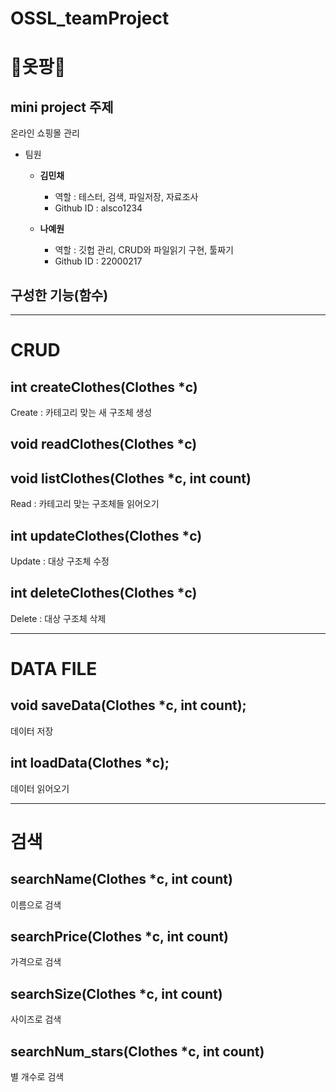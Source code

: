 # OSSL_teamProject

👗옷팡👗
===
mini project 주제
----------------
온라인 쇼핑몰 관리

- 팀원
   - __김민채__
      - 역할 : 테스터, 검색, 파일저장, 자료조사
      - Github ID : alsco1234
  
  - __나예원__
    * 역할 : 깃헙 관리, CRUD와 파일읽기 구현, 툴짜기
    * Github ID : 22000217

## 구성한 기능(함수)
---
# __CRUD__
## int createClothes(Clothes *c) 
 Create : 카테고리 맞는 새 구조체 생성

## void readClothes(Clothes *c)

## void listClothes(Clothes *c, int count)
 Read : 카테고리 맞는 구조체들 읽어오기

## int updateClothes(Clothes *c) 
 Update : 대상 구조체 수정

## int deleteClothes(Clothes *c) 
 Delete : 대상 구조체 삭제

---
# __DATA FILE__
## void saveData(Clothes *c, int count);
 데이터 저장

## int loadData(Clothes *c); 
 데이터 읽어오기

---
# __검색__
## searchName(Clothes *c, int count)
 이름으로 검색

## searchPrice(Clothes *c, int count)
 가격으로 검색

## searchSize(Clothes *c, int count)
 사이즈로 검색

## searchNum_stars(Clothes *c, int count)
 별 개수로 검색
